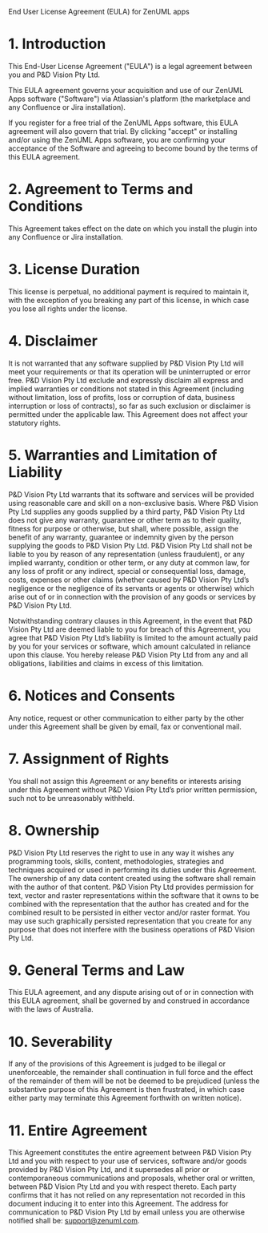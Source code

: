 End User License Agreement (EULA) for ZenUML apps

# 1. Introduction
This End-User License Agreement ("EULA") is a legal agreement between you and P&D Vision Pty Ltd.

This EULA agreement governs your acquisition and use of our ZenUML Apps software ("Software") 
via Atlassian's platform (the marketplace and any Confluence or Jira installation).

If you register for a free trial of the ZenUML Apps software, this EULA agreement will also govern that 
trial. By clicking "accept" or installing and/or using the ZenUML Apps software, you are confirming your 
acceptance of the Software and agreeing to become bound by the terms of this EULA agreement.

# 2. Agreement to Terms and Conditions
This Agreement takes effect on the date on which you install the plugin into any Confluence or 
Jira installation.

# 3. License Duration
This license is perpetual, no additional payment is required to maintain it, with the exception 
of you breaking any part of this license, in which case you lose all rights under the license.

# 4. Disclaimer
It is not warranted that any software supplied by P&D Vision Pty Ltd will meet your requirements 
or that its operation will be uninterrupted or error free. P&D Vision Pty Ltd exclude and 
expressly disclaim all express and implied warranties or conditions not stated in this Agreement 
(including without limitation, loss of profits, loss or corruption of data, business interruption 
or loss of contracts), so far as such exclusion or disclaimer is permitted under the applicable law. 
This Agreement does not affect your statutory rights.

# 5. Warranties and Limitation of Liability
P&D Vision Pty Ltd warrants that its software and services will be provided using reasonable care 
and skill on a non-exclusive basis. Where P&D Vision Pty Ltd supplies any goods supplied by a third 
party, P&D Vision Pty Ltd does not give any warranty, guarantee or other term as to their quality, 
fitness for purpose or otherwise, but shall, where possible, assign the benefit of any warranty, 
guarantee or indemnity given by the person supplying the goods to P&D Vision Pty Ltd. P&D Vision Pty Ltd 
shall not be liable to you by reason of any representation (unless fraudulent), or any implied 
warranty, condition or other term, or any duty at common law, for any loss of profit or any indirect, 
special or consequential loss, damage, costs, expenses or other claims (whether caused by 
P&D Vision Pty Ltd’s negligence or the negligence of its servants or agents or otherwise) 
which arise out of or in connection with the provision of any goods or services by P&D Vision Pty Ltd.

Notwithstanding contrary clauses in this Agreement, in the event that P&D Vision Pty Ltd are deemed 
liable to you for breach of this Agreement, you agree that P&D Vision Pty Ltd’s liability is limited 
to the amount actually paid by you for your services or software, which amount calculated in reliance 
upon this clause. You hereby release P&D Vision Pty Ltd from any and all obligations, liabilities and 
claims in excess of this limitation.

# 6. Notices and Consents
Any notice, request or other communication to either party by the other under this Agreement shall be 
given by email, fax or conventional mail.

# 7. Assignment of Rights
You shall not assign this Agreement or any benefits or interests arising under this Agreement without 
P&D Vision Pty Ltd’s prior written permission, such not to be unreasonably withheld.

# 8. Ownership
P&D Vision Pty Ltd reserves the right to use in any way it wishes any programming tools, skills, content, 
methodologies, strategies and techniques acquired or used in performing its duties under this Agreement. 
The ownership of any data content created using the software shall remain with the author of that content. 
P&D Vision Pty Ltd provides permission for text, vector and raster representations within the software that it 
owns to be combined with the representation that the author has created and for the combined result to be 
persisted in either vector and/or raster format. You may use such graphically persisted representation that 
you create for any purpose that does not interfere with the business operations of P&D Vision Pty Ltd.

# 9. General Terms and Law
This EULA agreement, and any dispute arising out of or in connection with this EULA agreement, shall be 
governed by and construed in accordance with the laws of Australia.


# 10. Severability
If any of the provisions of this Agreement is judged to be illegal or unenforceable, the remainder shall 
continuation in full force and the effect of the remainder of them will be not be deemed to be prejudiced 
(unless the substantive purpose of this Agreement is then frustrated, in which case either party may terminate 
this Agreement forthwith on written notice).

# 11. Entire Agreement
This Agreement constitutes the entire agreement between P&D Vision Pty Ltd and you with respect to your use of 
services, software and/or goods provided by P&D Vision Pty Ltd, and it supersedes all prior or contemporaneous 
communications and proposals, whether oral or written, between P&D Vision Pty Ltd and you with respect thereto. 
Each party confirms that it has not relied on any representation not recorded in this document inducing it to 
enter into this Agreement. The address for communication to P&D Vision Pty Ltd by email unless you are otherwise 
notified shall be: support@zenuml.com.

